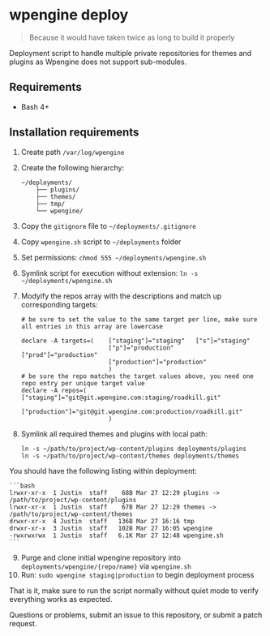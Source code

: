 wpengine deploy
===============
> Because it would have taken twice as long to build it properly

Deployment script to handle multiple private repositories for themes and
plugins as Wpengine does not support sub-modules.

Requirements
------------
- Bash 4+

Installation requirements
-------------------------
1. Create path `/var/log/wpengine`
2. Create the following hierarchy:

	```
	~/deployments/
		├── plugins/
		├── themes/
		├── tmp/
		└── wpengine/
	```
3. Copy the `gitignore` file to `~/deployments/.gitignore`
4. Copy `wpengine.sh` script to `~/deployments` folder
5. Set permissions: `chmod 555 ~/deployments/wpengine.sh`
6. Symlink script for execution without extension: `ln -s ~/deployments/wpengine.sh`
7. Modyify the repos array with the descriptions and match up corresponding targets:

	```
	# be sure to set the value to the same target per line, make sure all entries in this array are lowercase

	declare -A targets=(    ["staging"]="staging"   ["s"]="staging"
	                        ["p"]="production"      ["prod"]="production"
							["production"]="production"
							)
	# be sure the repo matches the target values above, you need one repo entry per unique target value
	declare -A repos=(      ["staging"]="git@git.wpengine.com:staging/roadkill.git"
							["production"]="git@git.wpengine.com:production/roadkill.git"
							)
	```

8. Symlink all required themes and plugins with local path:

	```
	ln -s ~/path/to/project/wp-content/plugins deployments/plugins
	ln -s ~/path/to/project/wp-content/themes deployments/themes
	```

You should have the following listing within deployment:

	```bash
	lrwxr-xr-x  1 Justin  staff    68B Mar 27 12:29 plugins -> /path/to/project/wp-content/plugins
	lrwxr-xr-x  1 Justin  staff    67B Mar 27 12:29 themes -> /path/to/project/wp-content/themes
	drwxr-xr-x  4 Justin  staff   136B Mar 27 16:16 tmp
	drwxr-xr-x  3 Justin  staff   102B Mar 27 16:05 wpengine
	-rwxrwxrwx  1 Justin  staff   6.1K Mar 27 12:48 wpengine.sh
	```

9. Purge and clone initial wpengine repository into `deployments/wpengine/{repo/name}` via `wpengine.sh`
10. Run: `sudo wpengine staging|production` to begin deployment process

That is it, make sure to run the script normally without quiet mode to verify
everything works as expected.

Questions or problems, submit an issue to this repository, or submit a patch
request.
